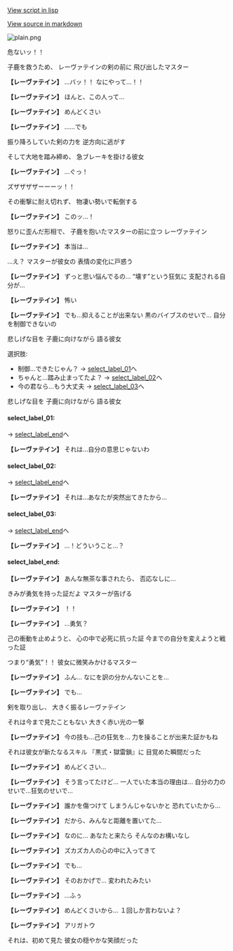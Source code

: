 [View script in lisp](../scripts/10028203.txt)

[View source in markdown](10028203.md)

![plain.png](../images/backgrounds/plain.png)

危ないッ！！

子鹿を救うため、
レーヴァテインの剣の前に
飛び出したマスター

**【レーヴァテイン】**
…バッ！！
なにやって…！！

**【レーヴァテイン】**
ほんと、この人って…

**【レーヴァテイン】**
めんどくさい

**【レーヴァテイン】**
……でも

振り降ろしていた剣の力を
逆方向に逃がす

そして大地を踏み締め、
急ブレーキを掛ける彼女

**【レーヴァテイン】**
…ぐっ！

ズザザザザーーーッ！！

その衝撃に耐え切れず、
物凄い勢いで転倒する

**【レーヴァテイン】**
このッ…！

怒りに歪んだ形相で、
子鹿を抱いたマスターの前に立つ
レーヴァテイン

**【レーヴァテイン】**
本当は…

…え？
マスターが彼女の
表情の変化に戸惑う

**【レーヴァテイン】**
ずっと思い悩んでるの…
“壊す”という狂気に
支配される自分が…

**【レーヴァテイン】**
怖い

**【レーヴァテイン】**
でも…抑えることが出来ない
黒のバイブスのせいで…
自分を制御できないの

悲しげな目を
子鹿に向けながら
語る彼女

選択肢:
- 制御…できたじゃん？ → [select_label_01](#select_label_01)へ
- ちゃんと…踏み止まってたよ？ → [select_label_02](#select_label_02)へ
- 今の君なら…もう大丈夫 → [select_label_03](#select_label_03)へ

悲しげな目を
子鹿に向けながら
語る彼女

#### select_label_01:
 → [select_label_end](#select_label_end)へ

**【レーヴァテイン】**
それは…自分の意思じゃないわ

#### select_label_02:
 → [select_label_end](#select_label_end)へ

**【レーヴァテイン】**
それは…あなたが突然出てきたから…

#### select_label_03:
 → [select_label_end](#select_label_end)へ

**【レーヴァテイン】**
…！どういうこと…？

#### select_label_end:

**【レーヴァテイン】**
あんな無茶な事されたら、
否応なしに…

きみが勇気を持った証だよ
マスターが告げる

**【レーヴァテイン】**
！！

**【レーヴァテイン】**
…勇気？

己の衝動を止めようと、
心の中で必死に抗った証
今までの自分を変えようと戦った証

つまり“勇気”！！
彼女に微笑みかけるマスター

**【レーヴァテイン】**
ふん…
なにを訳の分かんないことを…

**【レーヴァテイン】**
でも…

剣を取り出し、
大きく振るレーヴァテイン

それは今まで見たこともない
大きく赤い光の一撃

**【レーヴァテイン】**
今の技も…己の狂気を…
力を操ることが出来た証かもね

それは彼女が新たなるスキル
『黒式・獄雷鎖』に
目覚めた瞬間だった

**【レーヴァテイン】**
めんどくさい…

**【レーヴァテイン】**
そう言ってたけど…
一人でいた本当の理由は…
自分の力のせいで…狂気のせいで…

**【レーヴァテイン】**
誰かを傷つけて
しまうんじゃないかと
恐れていたから…

**【レーヴァテイン】**
だから、みんなと距離を置いてた…

**【レーヴァテイン】**
なのに…
あなたと来たら
そんなのお構いなし

**【レーヴァテイン】**
ズカズカ人の心の中に入ってきて

**【レーヴァテイン】**
でも…

**【レーヴァテイン】**
そのおかげで…
変われたみたい

**【レーヴァテイン】**
…ふぅ

**【レーヴァテイン】**
めんどくさいから…
１回しか言わないよ？

**【レーヴァテイン】**
アリガトウ

それは、初めて見た
彼女の穏やかな笑顔だった
